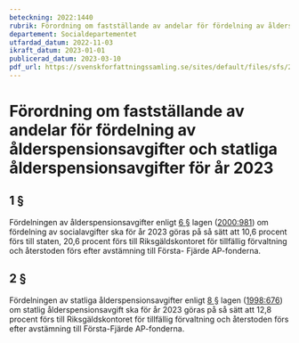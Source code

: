 ```yaml
---
beteckning: 2022:1440
rubrik: Förordning om fastställande av andelar för fördelning av ålderspensionsavgifter och statliga ålderspensionsavgifter för år 2023
departement: Socialdepartementet
utfardad_datum: 2022-11-03
ikraft_datum: 2023-01-01
publicerad_datum: 2023-03-10
pdf_url: https://svenskforfattningssamling.se/sites/default/files/sfs/2022-11/SFS2022-1440.pdf
---
```


# Förordning om fastställande av andelar för fördelning av ålderspensionsavgifter och statliga ålderspensionsavgifter för år 2023

## 1 §

Fördelningen av ålderspensionsavgifter enligt [6 §](#6) lagen ([2000:981](https://selex.se/eli/sfs/2000/981)) om fördelning av socialavgifter ska för år 2023 göras på så sätt att 10,6 procent förs till staten, 20,6 procent förs till Riksgäldskontoret för tillfällig förvaltning och återstoden förs efter avstämning till Första- Fjärde AP-fonderna.

## 2 §

Fördelningen av statliga ålderspensionsavgifter enligt [8 §](#8) lagen ([1998:676](https://selex.se/eli/sfs/1998/676)) om statlig ålderspensionsavgift ska för år 2023 göras på så sätt att 12,8 procent förs till Riksgäldskontoret för tillfällig förvaltning och återstoden förs efter avstämning till Första-Fjärde AP-fonderna.
